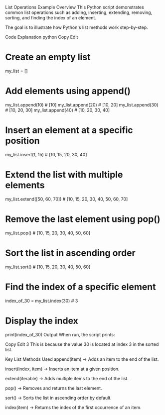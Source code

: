 List Operations Example
Overview
This Python script demonstrates common list operations such as adding, inserting, extending, removing, sorting, and finding the index of an element.

The goal is to illustrate how Python's list methods work step-by-step.

Code Explanation
python
Copy
Edit
# Create an empty list
my_list = []

# Add elements using append()
my_list.append(10)   # [10]
my_list.append(20)   # [10, 20]
my_list.append(30)   # [10, 20, 30]
my_list.append(40)   # [10, 20, 30, 40]

# Insert an element at a specific position
my_list.insert(1, 15)  # [10, 15, 20, 30, 40]

# Extend the list with multiple elements
my_list.extend([50, 60, 70])  # [10, 15, 20, 30, 40, 50, 60, 70]

# Remove the last element using pop()
my_list.pop()  # [10, 15, 20, 30, 40, 50, 60]

# Sort the list in ascending order
my_list.sort()  # [10, 15, 20, 30, 40, 50, 60]

# Find the index of a specific element
index_of_30 = my_list.index(30)  # 3

# Display the index
print(index_of_30)
Output
When run, the script prints:

Copy
Edit
3
This is because the value 30 is located at index 3 in the sorted list.

Key List Methods Used
append(item) → Adds an item to the end of the list.

insert(index, item) → Inserts an item at a given position.

extend(iterable) → Adds multiple items to the end of the list.

pop() → Removes and returns the last element.

sort() → Sorts the list in ascending order by default.

index(item) → Returns the index of the first occurrence of an item.
